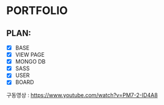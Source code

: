 # PORTFOLIO

## PLAN:

 - [x] BASE
 - [x] VIEW PAGE
 - [x] MONGO DB
 - [x] SASS
 - [x] USER
 - [x] BOARD

구동영상 : https://www.youtube.com/watch?v=PM7-2-ID4A8
